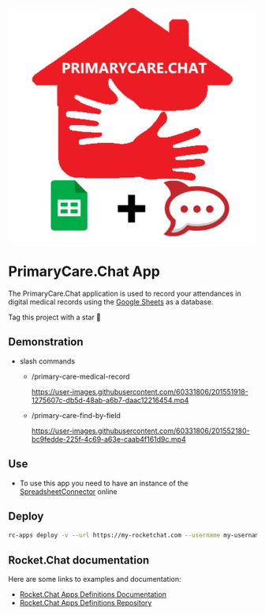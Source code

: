  <img src="./icon.png" width=500/>

# PrimaryCare.Chat App

The PrimaryCare.Chat application is used to record your attendances in digital medical records using the [Google Sheets](https://www.google.com/sheets/about/) as a database.

Tag this project with a star 🌟

## Demonstration
- slash commands
  - /primary-care-medical-record 
  
    https://user-images.githubusercontent.com/60331806/201551918-1275607c-db5d-48ab-a6b7-daac12216454.mp4      
     
  - /primary-care-find-by-field 

    https://user-images.githubusercontent.com/60331806/201552180-bc9fedde-225f-4c69-a63e-caab4f161d9c.mp4


## Use

- To use this app you need to have an instance of the [SpreadsheetConnector](https://github.com/clebsonsantos/spreadsheet-connector) online

## Deploy

```bash
rc-apps deploy -v --url https://my-rocketchat.com --username my-username --password 'my-password'

```

## Rocket.Chat documentation
Here are some links to examples and documentation:
- [Rocket.Chat Apps Definitions Documentation](https://rocketchat.github.io/Rocket.Chat.Apps-engine/)
- [Rocket.Chat Apps Definitions Repository](https://github.com/RocketChat/Rocket.Chat.Apps-engine)

